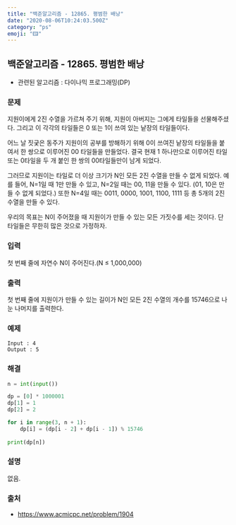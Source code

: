 ```yaml
---
title: "백준알고리즘 - 12865. 평범한 배낭"
date: "2020-08-06T10:24:03.500Z"
category: "ps"
emoji: "🖽"
---
```


## 백준알고리즘 - 12865. 평범한 배낭

- 관련된 알고리즘 : 다이나믹 프로그래밍(DP)

### 문제

지원이에게 2진 수열을 가르쳐 주기 위해, 지원이 아버지는 그에게 타일들을 선물해주셨다. 그리고 이 각각의 타일들은 0 또는 1이 쓰여 있는 낱장의 타일들이다.

어느 날 짓궂은 동주가 지원이의 공부를 방해하기 위해 0이 쓰여진 낱장의 타일들을 붙여서 한 쌍으로 이루어진 00 타일들을 만들었다. 결국 현재 1 하나만으로 이루어진 타일 또는 0타일을 두 개 붙인 한 쌍의 00타일들만이 남게 되었다.

그러므로 지원이는 타일로 더 이상 크기가 N인 모든 2진 수열을 만들 수 없게 되었다. 예를 들어, N=1일 때 1만 만들 수 있고, N=2일 때는 00, 11을 만들 수 있다. (01, 10은 만들 수 없게 되었다.) 또한 N=4일 때는 0011, 0000, 1001, 1100, 1111 등 총 5개의 2진 수열을 만들 수 있다.

우리의 목표는 N이 주어졌을 때 지원이가 만들 수 있는 모든 가짓수를 세는 것이다. 단 타일들은 무한히 많은 것으로 가정하자.

### 입력

첫 번째 줄에 자연수 N이 주어진다.(N ≤ 1,000,000)

### 출력

첫 번째 줄에 지원이가 만들 수 있는 길이가 N인 모든 2진 수열의 개수를 15746으로 나눈 나머지를 출력한다.

### 예제

```
Input : 4
Output : 5
```

### 해결

```python
n = int(input())

dp = [0] * 1000001
dp[1] = 1
dp[2] = 2

for i in range(3, n + 1):
    dp[i] = (dp[i - 2] + dp[i - 1]) % 15746
    
print(dp[n])
```

### 설명

없음.

### 출처

- https://www.acmicpc.net/problem/1904
